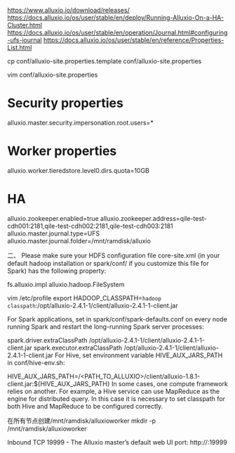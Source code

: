 
https://www.alluxio.io/download/releases/
https://docs.alluxio.io/os/user/stable/en/deploy/Running-Alluxio-On-a-HA-Cluster.html
https://docs.alluxio.io/os/user/stable/en/operation/Journal.html#configuring-ufs-journal
https://docs.alluxio.io/os/user/stable/en/reference/Properties-List.html

cp conf/alluxio-site.properties.template conf/alluxio-site.properties

vim conf/alluxio-site.properties
# Security properties
alluxio.master.security.impersonation.root.users=*

# Worker properties
alluxio.worker.tieredstore.level0.dirs.quota=10GB

# HA
alluxio.zookeeper.enabled=true
alluxio.zookeeper.address=qile-test-cdh001:2181,qile-test-cdh002:2181,qile-test-cdh003:2181
alluxio.master.journal.type=UFS
alluxio.master.journal.folder=/mnt/ramdisk/alluxio


二、
Please make sure your HDFS configuration file core-site.xml (in your default hadoop installation or spark/conf/ if you customize this file for Spark) has the following property:

<configuration>
  <property>
    <name>fs.alluxio.impl</name>
    <value>alluxio.hadoop.FileSystem</value>
  </property>
</configuration>

vim /etc/profile
export HADOOP_CLASSPATH=`hadoop classpath`:/opt/alluxio-2.4.1-1/client/alluxio-2.4.1-1-client.jar

For Spark applications, set in spark/conf/spark-defaults.conf on every node running Spark and restart the long-running Spark server processes:

spark.driver.extraClassPath /opt/alluxio-2.4.1-1/client/alluxio-2.4.1-1-client.jar
spark.executor.extraClassPath /opt/alluxio-2.4.1-1/client/alluxio-2.4.1-1-client.jar
For Hive, set environment variable HIVE_AUX_JARS_PATH in conf/hive-env.sh:

HIVE_AUX_JARS_PATH=/<PATH_TO_ALLUXIO>/client/alluxio-1.8.1-client.jar:${HIVE_AUX_JARS_PATH}
In some cases, one compute framework relies on another. For example, a Hive service can use MapReduce as the engine for distributed query. In this case it is necessary to set classpath for both Hive and MapReduce to be configured correctly.




在所有节点创建/mnt/ramdisk/alluxioworker
mkdir -p /mnt/ramdisk/alluxioworker



Inbound TCP 19999 - The Alluxio master’s default web UI port: http://<master-hostname>:19999